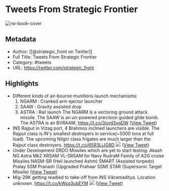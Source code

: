 # Tweets From Strategic Frontier

![rw-book-cover](https://pbs.twimg.com/profile_images/944781355207950338/5_uKFyDi.jpg)

## Metadata
- Author: [[@strategic_front on Twitter]]
- Full Title: Tweets From Strategic Frontier
- Category: #tweets
- URL: https://twitter.com/strategic_front

## Highlights
- Different kinds of air-bourne munitions launch mechanisms:
  1. NGARM : Cranked arm ejector launcher
  2. SAAW : Gravity assisted drop
  3. ASTRA : Rail launch
  The NGARM is a vectoring ground attack missile. The SAAW is an un-powered precision guided glide bomb. The ASTRA is an BVRAAM. https://t.co/3jord3vqDW ([View Tweet](https://twitter.com/strategic_front/status/1314770220674883585))
- INS Rajput in Vizag port, 4 Brahmos inclined launchers are visible. The Rajput class is IN's smallest destroyers in service(~5000 tons at full load). The upcoming Nilgiri class frigates are much larger than the Rajput class destroyers. https://t.co/65R3LjJG8D
  ![](https://pbs.twimg.com/media/EbG0DjSXsAA3_Tn.jpg) ([View Tweet](https://twitter.com/strategic_front/status/1274998146758819841))
- Under Development DRDO Missiles which are yet to start testing:
  Akash NG
  Astra Mk2
  XRSAM
  VL-SRSAM for Navy
  RudraM Family of A2G cruise Missiles
  NASM-SR (Heli launched Ashm)
  SMART (Assisted torpedo)
  Pralay SSM
  Pranash (Upgraded Prahaar SSM)
  STAR (Supersonic Target Missile) ([View Tweet](https://twitter.com/strategic_front/status/1226457325323448324))
- Mig-29K getting readied to take-off from INS Vikramaditya. Location unknown. https://t.co/kWsq3ubEYM
  ![](https://pbs.twimg.com/media/ECKjGIPUcAAHR4r.jpg) ([View Tweet](https://twitter.com/strategic_front/status/1162670986417672192))
